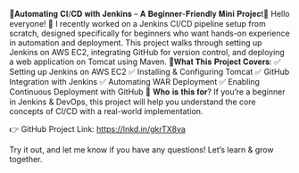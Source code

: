 🚀𝐀𝐮𝐭𝐨𝐦𝐚𝐭𝐢𝐧𝐠 𝐂𝐈/𝐂𝐃 𝐰𝐢𝐭𝐡 𝐉𝐞𝐧𝐤𝐢𝐧𝐬 – 𝐀 𝐁𝐞𝐠𝐢𝐧𝐧𝐞𝐫-𝐅𝐫𝐢𝐞𝐧𝐝𝐥𝐲 𝐌𝐢𝐧𝐢 𝐏𝐫𝐨𝐣𝐞𝐜t🚀
Hello everyone! 🌟
I recently worked on a Jenkins CI/CD pipeline setup from scratch, designed specifically for beginners who want hands-on experience in automation and deployment. This project walks through setting up Jenkins on AWS EC2, integrating GitHub for version control, and deploying a web application on Tomcat using Maven.
🔹𝐖𝐡𝐚𝐭 𝐓𝐡𝐢𝐬 𝐏𝐫𝐨𝐣𝐞𝐜𝐭 𝐂𝐨𝐯𝐞𝐫𝐬:
✅ Setting up Jenkins on AWS EC2
✅ Installing & Configuring Tomcat
✅ GitHub Integration with Jenkins
✅ Automating WAR Deployment
✅ Enabling Continuous Deployment with GitHub 
🎯 𝐖𝐡𝐨 𝐢𝐬 𝐭𝐡𝐢𝐬 𝐟𝐨𝐫?
If you’re a beginner in Jenkins & DevOps, this project will help you understand the core concepts of CI/CD with a real-world implementation.

👉 GitHub Project Link: https://lnkd.in/gkrTX8va

Try it out, and let me know if you have any questions! Let’s learn & grow together.
